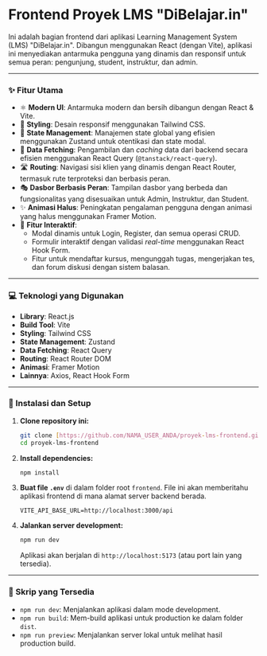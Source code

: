 # Frontend Proyek LMS "DiBelajar.in"

Ini adalah bagian frontend dari aplikasi Learning Management System (LMS) "DiBelajar.in". Dibangun menggunakan React (dengan Vite), aplikasi ini menyediakan antarmuka pengguna yang dinamis dan responsif untuk semua peran: pengunjung, student, instruktur, dan admin.

---

### ✨ Fitur Utama

* ⚛️ **Modern UI**: Antarmuka modern dan bersih dibangun dengan React & Vite.
* 💅 **Styling**: Desain responsif menggunakan Tailwind CSS.
* 🚀 **State Management**: Manajemen state global yang efisien menggunakan Zustand untuk otentikasi dan state modal.
* 🔄 **Data Fetching**: Pengambilan dan *caching* data dari backend secara efisien menggunakan React Query (`@tanstack/react-query`).
* 🛣️ **Routing**: Navigasi sisi klien yang dinamis dengan React Router, termasuk rute terproteksi dan berbasis peran.
* 🎭 **Dasbor Berbasis Peran**: Tampilan dasbor yang berbeda dan fungsionalitas yang disesuaikan untuk Admin, Instruktur, dan Student.
* ✨ **Animasi Halus**: Peningkatan pengalaman pengguna dengan animasi yang halus menggunakan Framer Motion.
* 📝 **Fitur Interaktif**:
    * Modal dinamis untuk Login, Register, dan semua operasi CRUD.
    * Formulir interaktif dengan validasi *real-time* menggunakan React Hook Form.
    * Fitur untuk mendaftar kursus, mengunggah tugas, mengerjakan tes, dan forum diskusi dengan sistem balasan.

---

### 💻 Teknologi yang Digunakan

* **Library**: React.js
* **Build Tool**: Vite
* **Styling**: Tailwind CSS
* **State Management**: Zustand
* **Data Fetching**: React Query
* **Routing**: React Router DOM
* **Animasi**: Framer Motion
* **Lainnya**: Axios, React Hook Form

---

### 🚀 Instalasi dan Setup

1.  **Clone repository ini:**
    ```bash
    git clone [https://github.com/NAMA_USER_ANDA/proyek-lms-frontend.git](https://github.com/NAMA_USER_ANDA/proyek-lms-frontend.git)
    cd proyek-lms-frontend
    ```

2.  **Install dependencies:**
    ```bash
    npm install
    ```

3.  **Buat file `.env`** di dalam folder root `frontend`. File ini akan memberitahu aplikasi frontend di mana alamat server backend berada.

    ```env
    VITE_API_BASE_URL=http://localhost:3000/api
    ```

4.  **Jalankan server development:**
    ```bash
    npm run dev
    ```
    Aplikasi akan berjalan di `http://localhost:5173` (atau port lain yang tersedia).

---

### 📜 Skrip yang Tersedia

* `npm run dev`: Menjalankan aplikasi dalam mode development.
* `npm run build`: Mem-build aplikasi untuk production ke dalam folder `dist`.
* `npm run preview`: Menjalankan server lokal untuk melihat hasil production build.

